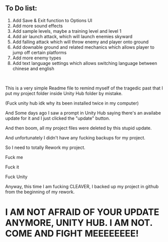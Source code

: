 <h2>To Do list:</h2>
<ol>
<li>Add Save & Exit function to Options UI</li>
<li>Add more sound effects</li>
<li>Add sample levels, maybe a training level and level 1</li>
<li>Add air launch attack, which will launch enemies skyward</li>
<li>Add falling attack which will throw enemy and player onto ground</li>
<li>Add downable ground and related mechanics which allows player to jump off certain platforms</li>
<li>Add more enemy types</li>
<li>Add text language settings which allows switching language between chinese and english</li>
</ol>

<br>

<p>This is a very simple Readme file to remind myself of the tragedic past that I put my project folder inside Unity Hub folder by mistake.</p>
<p>(Fuck unity hub idk why its been installed twice in my computer)</p>
<p>And Some days ago I saw a prompt in Unity Hub saying there's an availabe update for it and I just clicked the "update" button.</p>
<p>And then boom, all my project files were deleted by this stupid update.</p>
<p>And unfortunately I didn't have any fucking backups for my project.</p>
<p>So I need to totally Rework my project.</p>
<p>Fuck me</p>
<p>Fuck it</p>
<p>Fuck Unity</p>

<p>Anyway, this time I am fucking CLEAVER, I backed up my project in github from the beginning of my rework.</p>
<h1>I AM NOT AFRAID OF YOUR UPDATE ANYMORE, UNITY HUB. I AM NOT. COME AND FIGHT MEEEEEEEE!</h1>
